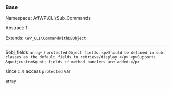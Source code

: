 ### Base

Namespace: AffWP\CLI\Sub_Commands

Abstract: 1

Extends: `\WP_CLI\CommandWithDBObject`

----


$obj_fields
`array()` `protected` `Object fields.` 
`<p>Should be defined in sub-classes as the default fields to retrieve/display.</p> <p>Supports &quot;custom&quot; fields if method handlers are added.</p>` 

since
`1.9` 
access
`protected` 
var

array

